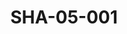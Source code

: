 ---
pid: SHA-05-001
title: SHA-05-001
language: ar
original_label: 
rights: شرحبيل احمد
location_of_original: شرحبيل احمد
photographer_or_studio: 
scanned_from: photograph 8.2 by 13.1
_date: '1963'
location: يوغندا
description: محمد سروجي واحمد داوؤد ومهدي علي وشرحبيل احمد
additional_notes: 
permission_display: 'yes'
on_server: 'no'
on_website: 'no'
permalink: /photopages/ar/SHA-05-001.html
layout: photo-page
---